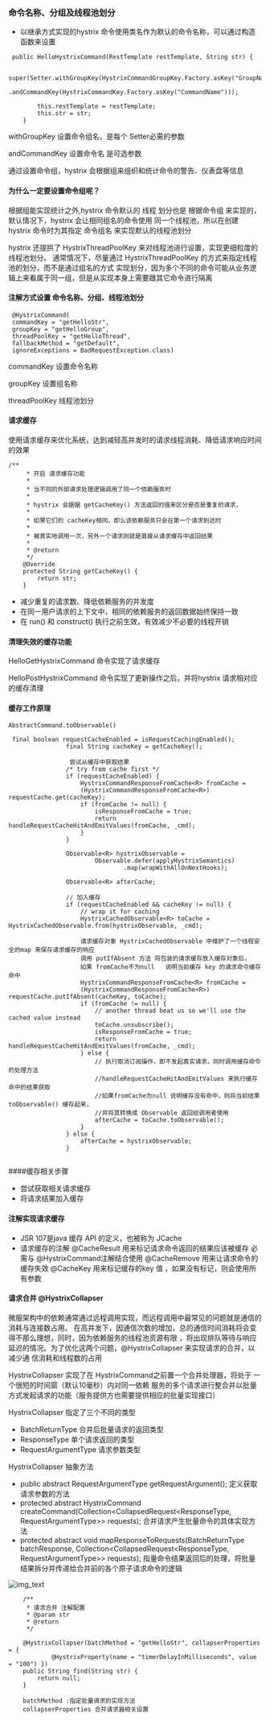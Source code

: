 ### 命令名称、分组及线程池划分
- 以继承方式实现的hystrix 命令使用类名作为默认的命令名称，可以通过构造函数来设置
```
 public HelloHystrixCommand(RestTemplate restTemplate, String str) {

        super(Setter.withGroupKey(HystrixCommandGroupKey.Factory.asKey("GroupName"))
                .andCommandKey(HystrixCommandKey.Factory.asKey("CommandName")));

        this.restTemplate = restTemplate;
        this.str = str;
    }
```
withGroupKey 设置命令组名，是每个 Setter必需的参数

andCommandKey 设置命令名  是可选参数

通过设置命令组，hystrix 会根据组来组织和统计命令的警告、仪表盘等信息

#### 为什么一定要设置命令组呢？
根据组能实现统计之外,hystrix 命令默认的 线程 划分也是 根据命令组 来实现的，默认情况下，hystrix 会让相同组名的命令使用
同一个线程池，所以在创建 hystrix 命令时为其指定  命令组名 来实现默认的线程池划分 

hystrix 还提拱了 HystrixThreadPoolKey 来对线程池进行设置，实现更细粒度的线程池划分。
通常情况下，尽量通过  HystrixThreadPoolKey 的方式来指定线程池的划分，而不是通过组名的方式
实现划分，因为多个不同的命令可能从业务逻辑上来看属于同一组，但是从实现本身上需要跟其它命令进行隔离

#### 注解方式设置 命令名称、分组、线程池划分
```
 @HystrixCommand(
 commandKey = "getHelloStr", 
 groupKey = "getHelloGroup", 
 threadPoolKey = "getHelloThread", 
 fallbackMethod = "getDefault", 
 ignoreExceptions = BadRequestException.class)
```
commandKey 设置命令名称

groupKey 设置组名称

threadPoolKey 线程池划分


#### 请求缓存
使用请求缓存来优化系统，达到减轻高并发时的请求线程消耗、降低请求响应时间的效果
```
/**
     * 开启 请求缓存功能
     *
     * 当不同的外部请求处理逻辑调用了同一个依赖服务时
     *
     * hystrix 会据据 getCacheKey() 方法返回的值来区分是否是重复的请求，
     *
     * 如果它们的 cacheKey相同，即么该依赖服务只会在第一个请求到达时
     *
     * 被真实地调用一次，另外一个请求则就是直接从请求缓存中返回结果
     * 
     * @return
     */
    @Override
    protected String getCacheKey() {
        return str;
    }
```
- 减少重复的请求数、降低依赖服务的并发度
- 在同一用户请求的上下文中，相同的依赖服务的返回数据始终保持一致
- 在 run() 和 construct() 执行之前生效，有效减少不必要的线程开销

#### 清理失效的缓存功能

HelloGetHystrixCommand  命令实现了请求缓存

HelloPostHystrixCommand 命令实现了更新操作之后，并将hystrix 请求相对应的缓存清理

#### 缓存工作原理
```
AbstractCommand.toObservable()

 final boolean requestCacheEnabled = isRequestCachingEnabled();
                final String cacheKey = getCacheKey();

                 尝试从缓存中获取结果
                /* try from cache first */
                if (requestCacheEnabled) {
                    HystrixCommandResponseFromCache<R> fromCache = 
                    (HystrixCommandResponseFromCache<R>) requestCache.get(cacheKey);
                    if (fromCache != null) {
                        isResponseFromCache = true;
                        return handleRequestCacheHitAndEmitValues(fromCache, _cmd);
                    }
                }

                Observable<R> hystrixObservable =
                        Observable.defer(applyHystrixSemantics)
                                .map(wrapWithAllOnNextHooks);

                Observable<R> afterCache;

                // 加入缓存
                if (requestCacheEnabled && cacheKey != null) {
                    // wrap it for caching
                    HystrixCachedObservable<R> toCache = HystrixCachedObservable.from(hystrixObservable, _cmd);
                    
                    请求缓存对象 HystrixCachedObservable 中维护了一个线程安全的map 来保存请求缓存的响应
                    调用 putIfAbsent 方法 将包装的请求缓存放入缓存对象后，
                    如果 fromCache不为null   说明当前缓存 key 的请求命令缓存命中
                    HystrixCommandResponseFromCache<R> fromCache = 
                    (HystrixCommandResponseFromCache<R>) requestCache.putIfAbsent(cacheKey, toCache);
                    if (fromCache != null) {
                        // another thread beat us so we'll use the cached value instead
                        toCache.unsubscribe();
                        isResponseFromCache = true;
                        return handleRequestCacheHitAndEmitValues(fromCache, _cmd);
                    } else {
                        // 执行取消订阅操作，即不发起真实请求，同时调用缓存命令的处理方法
                        //handleRequestCacheHitAndEmitValues 来执行缓存命中的结果获取
                        //如果fromCache为null 说明缓存没有命中，则将当前结果 toObservable() 缓存起来，
                        //并将其转换成 Observable 返回给调用者使用
                        afterCache = toCache.toObservable();
                    }
                } else {
                    afterCache = hystrixObservable;
                }
                              
```

####缓存相关步骤
- 尝试获取相关请求缓存
- 将请求结果加入缓存


#### 注解实现请求缓存
- JSR 107是java 缓存 API 的定义，也被称为 JCache
- 请求缓存的注解
@CacheResult 用来标记请求命令返回的结果应该被缓存 必需与 @HystrixCommand注解结合使用
@CacheRemove 用来让请求命令的缓存失效
@CacheKey 用来标记缓存的key 值 ，如果没有标记，则会使用所有参数


#### 请求合并   @HystrixCollapser
微服架构中的依赖通常通过远程调用实现，而远程调用中最常见的问题就是通信的消耗与连接数占用。
在高并发下，因通信次数的增加，总的通信时间消耗将会变得不那么理想，同时，因为依赖服务的线程池资源有限
，将出现排队等待与响应延迟的情况。为了优化这两个问题，@HystrixCollapser 来实现请求的合并，以减少通
信消耗和线程数的占用


HystrixCollapser 实现了在 HystrixCommand之前置一个合并处理器，将处于 一个很短的时间窗（默认10毫秒）内对同一依赖
服务的多个请求进行整合并以批量方式发起请求的功能（服务提供方也需要提供相应的批量实现接口）

HystrixCollapser 指定了三个不同的类型
- BatchReturnType 合并后批量请求的返回类型
- ResponseType 单个请求返回的类型
- RequestArgumentType 请求参数类型

HystrixCollapser 抽象方法
- public abstract RequestArgumentType getRequestArgument(); 定义获取请求参数的方法
- protected abstract HystrixCommand<BatchReturnType> createCommand(Collection<CollapsedRequest<ResponseType, RequestArgumentType>> requests);
合并请求产生批量命令的具体实现方法
- protected abstract void mapResponseToRequests(BatchReturnType batchResponse, Collection<CollapsedRequest<ResponseType, RequestArgumentType>> requests);
指量命令结果返回后的处理，将批量结果拆分并传递给合并前的各个原子请求命令的逻辑

![img_text](./img/请求合并器.png)

```
    /**
     * 请求合并 注解配置
     * @param str
     * @return
     */

    @HystrixCollapser(batchMethod = "getHelloStr", collapserProperties = {
            @HystrixProperty(name = "timerDelayInMilliseconds", value = "100") })
    public String find(String str) {
        return null;
    }
    
    batchMethod :指定批量请求的实现方法
    collapserProperties 合并请求器相关设置
```
